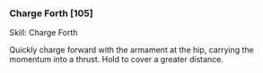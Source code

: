 ### Charge Forth [105]

Skill: Charge Forth

Quickly charge forward with the armament at the hip, carrying the momentum into a thrust. Hold to cover a greater distance.